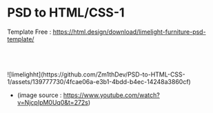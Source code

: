 # PSD to HTML/CSS-1
Template Free : https://html.design/download/limelight-furniture-psd-template/

  <br>
  <br>
  <br>
![limelighht](https://github.com/Zm1thDev/PSD-to-HTML-CSS-1/assets/139777730/4fcae06a-e3b1-4bdd-b4ec-14248a3860cf)

- (image source : https://www.youtube.com/watch?v=NjcpIpM0Uq0&t=272s) 
